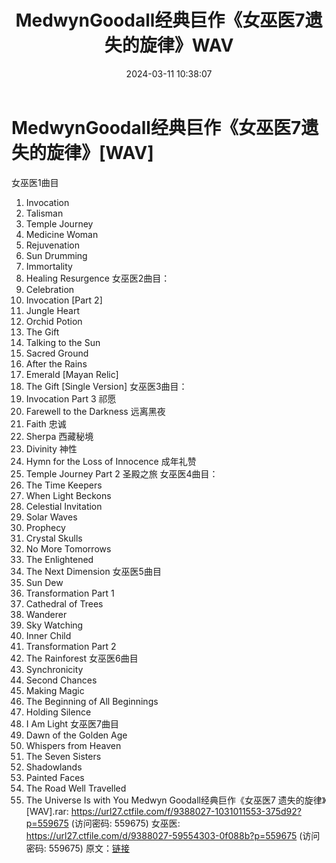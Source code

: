 ﻿---
title: MedwynGoodall经典巨作《女巫医7遗失的旋律》WAV
date: 2024-03-11 10:38:07
categories: 古典音乐、新世纪、纯音雅乐
tags: 纯音雅乐
---
# MedwynGoodall经典巨作《女巫医7遗失的旋律》[WAV]

女巫医1曲目
01. Invocation
02. Talisman
03. Temple Journey
04. Medicine Woman
05. Rejuvenation
06. Sun Drumming
07. Immortality
08. Healing Resurgence
女巫医2曲目：
01. Celebration
02. Invocation [Part 2]
03. Jungle Heart
04. Orchid Potion
05. The Gift
06. Talking to the Sun
07. Sacred Ground
08. After the Rains
09. Emerald [Mayan Relic]
10. The Gift [Single Version]
女巫医3曲目：
01. Invocation Part 3 祁愿
02. Farewell to the Darkness 远离黑夜
03. Faith 忠诚
04. Sherpa 西藏秘境
05. Divinity 神性
06. Hymn for the Loss of Innocence 成年礼赞
07. Temple Journey Part 2 圣殿之旅
女巫医4曲目：
01. The Time Keepers
02. When Light Beckons
03. Celestial Invitation
04. Solar Waves
05. Prophecy
06. Crystal Skulls
07. No More Tomorrows
08. The Enlightened
09. The Next Dimension
女巫医5曲目
01. Sun Dew
02. Transformation Part 1
03. Cathedral of Trees
04. Wanderer
05. Sky Watching
06. Inner Child
07. Transformation Part 2
08. The Rainforest
女巫医6曲目
01. Synchronicity
02. Second Chances
03. Making Magic
04. The Beginning of All Beginnings
05. Holding Silence
06. I Am Light
女巫医7曲目
01. Dawn of the Golden Age
02. Whispers from Heaven
03. The Seven Sisters
04. Shadowlands
05. Painted Faces
06. The Road Well Travelled
07. The Universe Is with You
Medwyn Goodall经典巨作《女巫医7 遗失的旋律》[WAV].rar: https://url27.ctfile.com/f/9388027-1031011553-375d92?p=559675
(访问密码: 559675)
女巫医: https://url27.ctfile.com/d/9388027-59554303-0f088b?p=559675
(访问密码: 559675)
原文：[链接](https://blog.sina.com.cn/s/blog_1647c7e76010314o0.html)